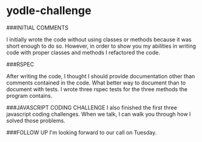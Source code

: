 

yodle-challenge
===============

###INITIAL COMMENTS

I initially wrote the code without using classes or methods because it was short enough to do so.  However, in order to show you my abilities in writing code with proper classes and methods I refactored the code.

###RSPEC

After writing the code, I thought I should provide documentation other than comments contained in the code.  What better way to document than to document with tests.  I wrote three rspec tests for the three methods the program contains.

###JAVASCRIPT CODING CHALLENGE
I also finished the first three javascript coding challenges.  When we talk, I can walk you through how I solved those problems.

###FOLLOW UP
I'm looking forward to our call on Tuesday.
